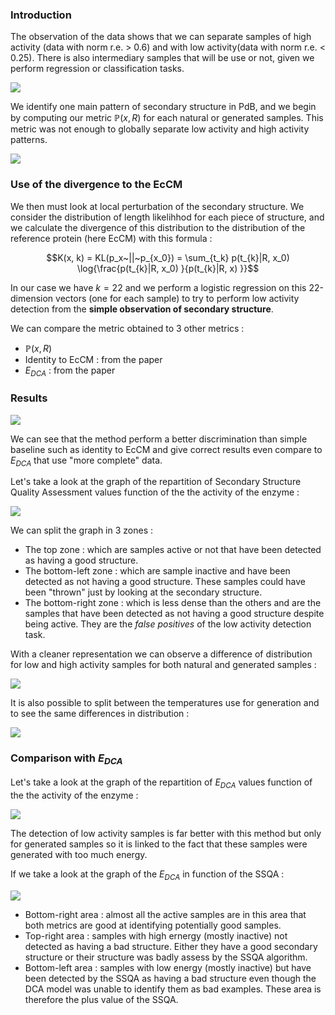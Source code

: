 ### Introduction

The observation of the data shows that we can separate samples of high activity (data with norm r.e. > 0.6) 
and with low activity(data with norm r.e. < 0.25). There is also intermediary samples that will be use or not, 
given we perform regression or classification tasks.

![](img/distribution.png)

We identify one main pattern of secondary structure in PdB, and we begin by computing our metric 
$\mathbb{P}(x,R)$ for each natural or generated samples. This metric was not enough to globally separate low activity and high activity patterns.

![](img/roc_pr.png)

### Use of the divergence to the EcCM

We then must look at local perturbation of the secondary structure. We consider the distribution of length likelihhod for each piece of structure, and we calculate the divergence of this distribution to the distribution of the reference protein (here EcCM) with this formula :

$$K(x, k) = KL(p_x~||~p_{x_0}) = \sum_{t_k} p(t_{k}|R, x_0) \log{\frac{p(t_{k}|R, x_0) }{p(t_{k}|R, x) }}$$

In our case we have $k=22$ and we perform a logistic regression on this 22-dimension vectors (one for each sample) to try to perform low activity detection from the **simple observation of secondary structure**.

We can compare the metric obtained to 3 other metrics : 
- $\mathbb{P}(x,R)$
- Identity to EcCM : from the paper
- $E_{DCA}$ : from the paper

### Results

![](img/roc.png)

We can see that the method perform a better discrimination than simple baseline such as identity to EcCM and give correct results even compare to $E_{DCA}$ that use "more complete" data.

Let's take a look at the graph of the repartition of Secondary Structure Quality Assessment values function of the the activity of the enzyme : 

![](img/struc_qa_of_gt.png)

We can split the graph in 3 zones :
- The top zone : which are samples active or not that have been detected as having a good structure.
- The bottom-left zone : which are sample inactive and have been detected as not having a good structure. These samples could have been "thrown" just by looking at the secondary structure.
- The bottom-right zone : which is less dense than the others and are the samples that have been detected as not having a good structure despite being active. They are the *false positives* of the low activity detection task.

With a cleaner representation we can observe a difference of distribution for low and high activity samples for both natural and generated samples : 

![](img/violin.png)

It is also possible to split between the temperatures use for generation and to see the same differences in distribution :

![](img/swarm.png)

### Comparison with $E_{DCA}$


Let's take a look at the graph of the repartition of $E_{DCA}$ values function of the the activity of the enzyme : 

![](img/edca_of_gt.png)

The detection of low activity samples is far better with this method but only for generated samples so it is linked to the fact that these samples were generated with too much energy. 

If we take a look at the graph of the $E_{DCA}$ in function of the SSQA :

![](img/edca_of_qa.png)

- Bottom-right area : almost all the active samples are in this area that both metrics are good at identifying potentially good samples. 
- Top-right area : samples with high ernergy (mostly inactive) not detected as having a bad structure. Either they have a good secondary structure or their structure was badly assess by the SSQA algorithm.
- Bottom-left area : samples with low energy (mostly inactive) but have been detected by the SSQA as having a bad structure even though the DCA model was unable to identify them as bad examples. These area is therefore the plus value of the SSQA.
